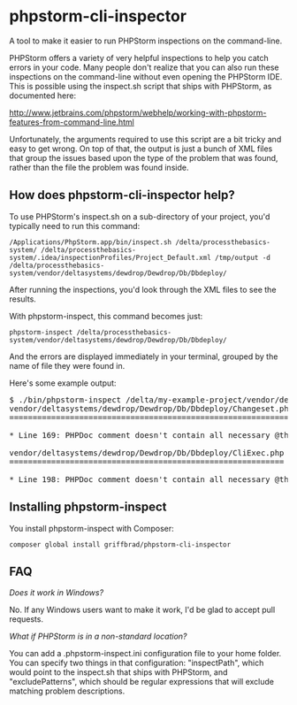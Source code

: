 phpstorm-cli-inspector
======================

A tool to make it easier to run PHPStorm inspections on the command-line.

PHPStorm offers a variety of very helpful inspections to help you catch errors
in your code.  Many people don't realize that you can also run these inspections
on the command-line without even opening the PHPStorm IDE.  This is possible
using the inspect.sh script that ships with PHPStorm, as documented here:

<http://www.jetbrains.com/phpstorm/webhelp/working-with-phpstorm-features-from-command-line.html>

Unfortunately, the arguments required to use this script are a bit tricky and
easy to get wrong.  On top of that, the output is just a bunch of XML files that
group the issues based upon the type of the problem that was found, rather than
the file the problem was found inside.


How does phpstorm-cli-inspector help?
-------------------------------------

To use PHPStorm's inspect.sh on a sub-directory of your project, you'd typically
need to run this command:

`/Applications/PhpStorm.app/bin/inspect.sh /delta/processthebasics-system/ /delta/processthebasics-system/.idea/inspectionProfiles/Project_Default.xml /tmp/output -d /delta/processthebasics-system/vendor/deltasystems/dewdrop/Dewdrop/Db/Dbdeploy/`

After running the inspections, you'd look through the XML files to see the results.

With phpstorm-inspect, this command becomes just:

`phpstorm-inspect /delta/processthebasics-system/vendor/deltasystems/dewdrop/Dewdrop/Db/Dbdeploy/`

And the errors are displayed immediately in your terminal, grouped by the name of 
file they were found in.
     
Here's some example output:

<pre>
$ ./bin/phpstorm-inspect /delta/my-example-project/vendor/deltasystems/dewdrop/Dewdrop/Db/Dbdeploy/
vendor/deltasystems/dewdrop/Dewdrop/Db/Dbdeploy/Changeset.php
=============================================================

* Line 169: PHPDoc comment doesn't contain all necessary @throws tag(s)

vendor/deltasystems/dewdrop/Dewdrop/Db/Dbdeploy/CliExec.php
===========================================================

* Line 198: PHPDoc comment doesn't contain all necessary @throws tag(s)
</pre>


Installing phpstorm-inspect
---------------------------

You install phpstorm-inspect with Composer:

`composer global install griffbrad/phpstorm-cli-inspector`

FAQ
---

*Does it work in Windows?*

No.  If any Windows users want to make it work, I'd be glad to accept pull requests.

*What if PHPStorm is in a non-standard location?*

You can add a .phpstorm-inspect.ini configuration file to your home folder.  You can
specify two things in that configuration: "inspectPath", which would point to the
inspect.sh that ships with PHPStorm, and "excludePatterns", which should be regular
expressions that will exclude matching problem descriptions.

